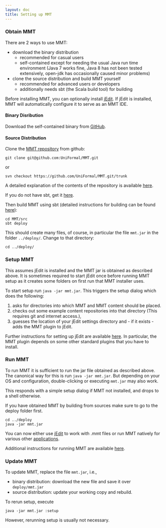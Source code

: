 ```yaml
---
layout: doc
title: Setting up MMT
---
```


### Obtain MMT

There are 2 ways to use MMT:

* download the binary distribution
  * recommended for casual users
  * self-contained except for needing the usual Java run time environment (Java 7 works fine, Java 8 has not been tested extensively, open-jdk has occasionally caused minor problems)
* clone the source distribution and build MMT yourself
  * recommended for advanced users or developers
  * additionally needs sbt (the Scala build tool) for building

Before installing MMT, you can optionally install [jEdit](http://jedit.org/).
If jEdit is installed, MMT will automatically configure it to serve as an MMT IDE.
  
#### Binary Disribution

Download the self-contained binary from [GitHub](https://github.com/UniFormal/MMT/releases/latest).


#### Source Distribution

Clone the [MMT repository](https://github.com/UniFormal/MMT) from github:
```
git clone git@github.com:UniFormal/MMT.git
```
or
```
svn checkout https://github.com/UniFormal/MMT.git/trunk
```
A detailed explanation of the contents of the repository is available [here](repo.html).

If you do not have sbt, get it [here](http://www.scala-sbt.org/).

Then build MMT using sbt (detailed instructions for building can be found [here](build.html)):

```
cd MMT/src
sbt deploy
```

This should create many files, of course, in particular the file `mmt.jar` in the folder `../deploy/`. Change to that directory:
```
cd ../deploy/
```

### Setup MMT
This assumes jEdit is installed and the MMT jar is obtained as described above.
It is sometimes required to start jEdit once before running MMT setup as it creates some folders on first run that MMT installer uses.

To start setup run `java -jar mmt.jar`.
This triggers the setup dialog which does the following:

1. asks for directories into which MMT and MMT content should be placed.
2. checks out some example content repositories into that directory (This requires git and internet access.),
3. guesses the location of your jEdit settings directory and - if it exists - adds the MMT plugin to jEdit.

Further instructions for setting up jEdit are available [here](jedit.html).
In particular, the MMT plugin depends on some other standard plugins that you have to install.

### Run MMT

To run MMT it is sufficient to run the jar file obtained as described above.
The canonical way for this is run `java -jar mmt.jar`.
But depending on your OS and configuration, double-clicking or executing `mmt.jar` may also work.

This responds with a simple setup dialog if MMT not installed, and drops to a shell otherwise.

If you have obtained MMT by building from sources make sure to go to the deploy folder first.

```
cd ../deploy
java -jar mmt.jar
```
You can now either use [jEdit](jedit.html) to work with .mmt files or run MMT natively for various other [applications](../applications/).

Additional instructions for running MMT are available [here](running.html).

### Update MMT

To update MMT, replace the file `mmt.jar`, i.e.,

* binary distribution: download the new file and save it over `deploy/mmt.jar`
* source distribution: update your working copy and rebuild.

To rerun setup, execute

```
java -jar mmt.jar :setup
```

However, rerunning setup is usually not necessary.

